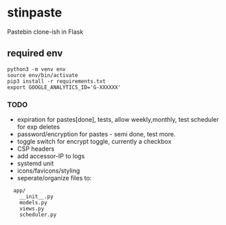 # stinpaste

Pastebin clone-ish in Flask


## required env
```
python3 -m venv env
source env/bin/activate
pip3 install -r requirements.txt
export GOOGLE_ANALYTICS_ID='G-XXXXXX'
```

### TODO 

- expiration for pastes[done], tests, allow weekly,monthly, test scheduler for exp deletes
- password/encryption for pastes - semi done, test more. 
- toggle switch for encrypt toggle, currently a checkbox
- CSP headers
- add accessor-IP to logs
- systemd unit
- icons/favicons/styling
- seperate/organize files to:
```
  app/
    __init__.py
    models.py
    views.py
    scheduler.py

```